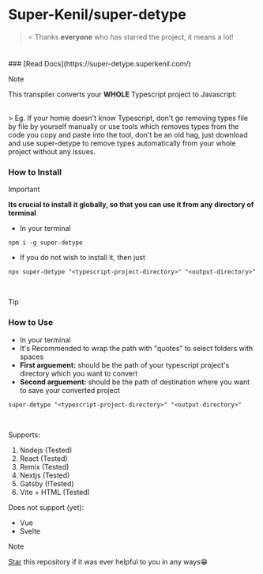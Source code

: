 # Super-Kenil/super-detype

> ⭐️ Thanks **everyone** who has starred the project, it means a lot!
<br/>
### [Read Docs](https://super-detype.superkenil.com/)

> [!NOTE]
> This transpiler converts your **WHOLE** Typescript project to Javascript:
<br/>
> Eg. If your homie doesn't know Typescript, don't go removing types file by file by yourself manually or use tools which removes types from the code you copy and paste into the tool, don't be an old hag, just download and use super-detype to remove types automatically from your whole project without any issues. 


### How to Install

> [!IMPORTANT]
> **Its crucial to install it globally, so that you can use it from any directory of terminal** 

* In your terminal
```
npm i -g super-detype
```
* If you do not wish to install it, then just
```
npx super-detype "<typescript-project-directory>" "<output-directory>"
```
<br/>

> [!TIP]
### How to Use
* In your terminal
* It's Recommended to wrap the path with "quotes" to select folders with spaces
* **First arguement:** should be the path of your typescript project's directory which you want to convert
* **Second arguement:** should be the path of destination where you want to save your converted project

```
super-detype "<typescript-project-directory>" "<output-directory>"
```
<br/>

Supports: 
1. Nodejs (Tested)
2. React (Tested)
3. Remix (Tested)
4. Nextjs (Tested)
5. Gatsby (!Tested)
6. Vite + HTML (Tested)

Does not support (yet):
* Vue
* Svelte


> [!NOTE]
> [Star](https://github.com/Super-Kenil/super-detype) this repository if it was ever helpful to you in any ways😁
